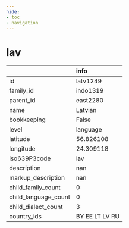 ```yaml
---
hide:
- toc
- navigation
---
```

# lav
|                      | info           |
|:---------------------|:---------------|
| id                   | latv1249       |
| family_id            | indo1319       |
| parent_id            | east2280       |
| name                 | Latvian        |
| bookkeeping          | False          |
| level                | language       |
| latitude             | 56.826108      |
| longitude            | 24.309118      |
| iso639P3code         | lav            |
| description          | nan            |
| markup_description   | nan            |
| child_family_count   | 0              |
| child_language_count | 0              |
| child_dialect_count  | 3              |
| country_ids          | BY EE LT LV RU |